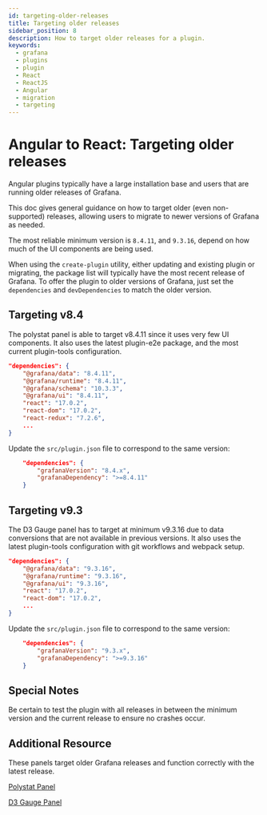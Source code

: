 ```yaml
---
id: targeting-older-releases
title: Targeting older releases
sidebar_position: 8
description: How to target older releases for a plugin.
keywords:
  - grafana
  - plugins
  - plugin
  - React
  - ReactJS
  - Angular
  - migration
  - targeting
---
```


# Angular to React: Targeting older releases

Angular plugins typically have a large installation base and users that are running older releases of Grafana.

This doc gives general guidance on how to target older (even non-supported) releases, allowing users to migrate to newer versions of Grafana as needed.

The most reliable minimum version is `8.4.11`, and `9.3.16`, depend on how much of the UI components are being used.

When using the `create-plugin` utility, either updating and existing plugin or migrating, the package list will typically have the most recent release of Grafana. To offer the plugin to older versions of Grafana, just set the `dependencies` and `devDependencies` to match the older version.

## Targeting v8.4

The polystat panel is able to target v8.4.11 since it uses very few UI components. It also uses the latest plugin-e2e package, and the most current plugin-tools configuration.

```json
"dependencies": {
    "@grafana/data": "8.4.11",
    "@grafana/runtime": "8.4.11",
    "@grafana/schema": "10.3.3",
    "@grafana/ui": "8.4.11",
    "react": "17.0.2",
    "react-dom": "17.0.2",
    "react-redux": "7.2.6",
    ...
}
```

Update the `src/plugin.json` file to correspond to the same version:

```json
    "dependencies": {
        "grafanaVersion": "8.4.x",
        "grafanaDependency": ">=8.4.11"
    }
```

## Targeting v9.3

The D3 Gauge panel has to target at minimum v9.3.16 due to data conversions that are not available in previous versions. It also uses the latest plugin-tools configuration with git workflows and webpack setup.

```json
"dependencies": {
    "@grafana/data": "9.3.16",
    "@grafana/runtime": "9.3.16",
    "@grafana/ui": "9.3.16",
    "react": "17.0.2",
    "react-dom": "17.0.2",
    ...
}
```

Update the `src/plugin.json` file to correspond to the same version:

```json
    "dependencies": {
        "grafanaVersion": "9.3.x",
        "grafanaDependency": ">=9.3.16"
    }
```

## Special Notes

Be certain to test the plugin with all releases in between the minimum version and the current release to ensure no crashes occur.

## Additional Resource

These panels target older Grafana releases and function correctly with the latest release.

[Polystat Panel](https://github.com/grafana/grafana-polystat-panel/blob/main/package.json)

[D3 Gauge Panel](https://github.com/briangann/grafana-gauge-panel/blob/main/package.json)
